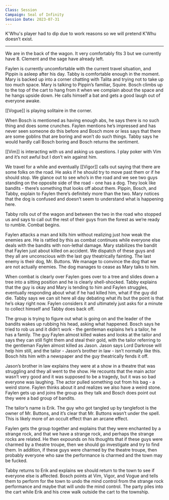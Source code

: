 ```yaml
---
Class: Session
Campaign: Seal of Infinity
Session Date: 2023-07-31
---
```

K'Whu's player had to dip due to work reasons so we will pretend K’Whu doesn’t exist.

---

We are in the back of the wagon. It very comfortably fits 3 but we currently have 8. Clement and the sage have already left.

Faylen is currently uncomfortable with the current travel situation, and Pippin is asleep after his day. Tabby is comfortable enough in the moment. Mary is backed up into a corner chatting with Talita and trying not to take up too much space. Mary is talking to Pippin’s familiar, Squire. Bosch climbs up to the top of the cart to hang from it when we complain about the space and he hangs upside down. He calls himself a bat and gets a good laugh out of everyone awake.

[[Vogue]] is playing solitaire in the corner.

When Bosch is mentioned as having enough abs, he says there is no such thing and does some crunches. Faylen mentions he’s impressed and has never seen someone do this before and Bosch more or less says that there are some goblins that are boring and won’t do such things. Tabby says he would hardly call Bosch boring and Bosch returns the sentiment.

[[Vim]]  is interacting with us and asking us questions. I play poker with Vim and it’s not awful but I don’t win against him.

We travel for a while and eventually [[Vigor]]  calls out saying that there are some folks on the road. He asks if he should try to move past them or if he should stop. We glance out to see who’s in the road and we see two guys standing on the opposite side of the road - one has a dog. They look like bandits - there’s something that looks off about them. Pippin, Bosch, and Tabby, explain to Faylen there’s definitely more than the two. Mary notices that the dog is confused and doesn’t seem to understand what is happening here.

Tabby rolls out of the wagon and between the two in the road who stopped us and says to call out the rest of their guys from the forest as we’re ready to rumble. Combat begins.

Faylen attacks a man and kills him without realizing just how weak the enemies are. He is rattled by this as combat continues while everyone else deals with the bandits with non-lethal damage. Mary stabilizes the bandit that Faylen just about killed on accident. We dispatch of these guys and they all are unconscious with the last guy theatrically fainting. The last enemy is their dog, Mr. Buttons. We manage to convince the dog that we are not actually enemies. The dog manages to cease as Mary talks to him.

When combat is clearly over Faylen goes over to a tree and slides down a tree into a sitting position and he is clearly shell-shocked. Tabby explains that the guy is okay and Mary is tending to him and Faylen struggles, eventually responding about what if he had killed him, what if the guy did die. Tabby says we can sit here all day debating what ifs but the point is that he’s okay right now. Faylen considers it and ultimately just asks for a minute to collect himself and Tabby does back off.

The group is trying to figure out what is going on and the leader of the bandits wakes up rubbing his head, asking what happened. Bosch says he tried to rob us and it didn’t work - the gentleman explains he’s a tailor, he has a family. The guy Faylen almost killed wakes and looks at the tailor and says they can still fight them and steal their gold, with the tailor referring to the gentleman Faylen almost killed as Jason. Jason says Lord Darkrose will help him still, and the tailor - Jason’s brother in law - isn’t normally like this. Bosch hits him with a newspaper and the guy theatrically fends it off.

Jason’s brother in law explains they were at a show in a theatre that was struggling and they all went to the show. He recounts that the main actor wasn’t very good and it was supposed to be a tragedy, but it was so bad everyone was laughing. The actor pulled something out from his bag - a weird stone. Faylen thinks about it and realizes we also have a weird stone. Faylen gets up and joins the group as they talk and Bosch does point out they were a bad group of bandits.

The tailor’s name is Erik. The guy who got tangled up by tanglefoot is the owner of Mr. Buttons, and it’s clear that Mr. Buttons wasn’t under the spell. This is likely more of an occult effect than an arcane effect.

Faylen gets the group together and explains that they were enchanted by a strange rock, and that we have a strange rock, and perhaps the strange rocks are related. He then expounds on his thoughts that if these guys were charmed by a theatre troupe, then we should go investigate and try to find them. In addition, if these guys were charmed by the theatre troupe, then probably everyone who saw the performance is charmed and the town may be fucked.

Tabby returns to Erik and explains we should return to the town to see if everyone else is affected. Bosch points at Vim, Vigor, and Vogue and tells them to perform for the town to undo the mind control from the strange rock performance and maybe that will undo the mind control. The party piles into the cart while Erik and his crew walk outside the cart to the township.